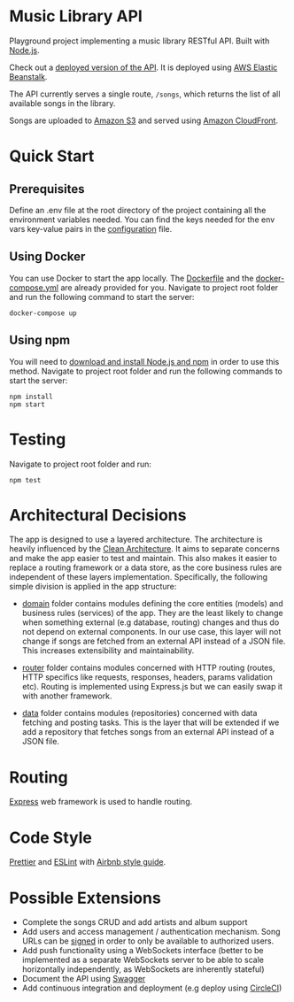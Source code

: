 # Music Library API

Playground project implementing a music library RESTful API. Built with [Node.js](https://nodejs.org).

Check out a [deployed version of the API](http://aris-music-library-api.eu-west-1.elasticbeanstalk.com/songs). It is deployed using [AWS Elastic Beanstalk](https://aws.amazon.com/elasticbeanstalk/).

The API currently serves a single route, `/songs`, which returns the list of all available songs in the library.

Songs are uploaded to [Amazon S3](https://aws.amazon.com/s3/) and served using [Amazon CloudFront](https://aws.amazon.com/cloudfront/).

# Quick Start

## Prerequisites

Define an .env file at the root directory of the project containing all the environment variables needed. You can find the keys needed for the env vars key-value pairs in the [configuration](https://github.com/arisgk/music-library-api/blob/master/src/config/index.js) file.

## Using Docker

You can use Docker to start the app locally. The [Dockerfile](https://github.com/arisgk/music-library-api/blob/master/Dockerfile) and the [docker-compose.yml](https://github.com/arisgk/music-library-api/blob/master/docker-compose.yml) are already provided for you. Navigate to project root folder and run the following command to start the server:

```
docker-compose up
```

## Using npm

You will need to [download and install Node.js and npm](https://nodejs.org/en/download/) in order to use this method. Navigate to project root folder and run the following commands to start the server:

```
npm install
npm start
```

# Testing

Navigate to project root folder and run:

```
npm test
```

# Architectural Decisions

The app is designed to use a layered architecture. The architecture is heavily influenced by the [Clean Architecture](http://blog.cleancoder.com/uncle-bob/2012/08/13/the-clean-architecture.html). It aims to separate concerns and make the app easier to test and maintain. This also makes it easier to replace a routing framework or a data store, as the core business rules are independent of these layers implementation. Specifically, the following simple division is applied in the app structure:

- [domain](https://github.com/arisgk/music-library-api/tree/master/src/domain) folder contains modules defining the core entities (models) and business rules (services) of the app. They are the least likely to change when something external (e.g database, routing) changes and thus do not depend on external components. In our use case, this layer will not change if songs are fetched from an external API instead of a JSON file. This increases extensibility and maintainability.

- [router](https://github.com/arisgk/music-library-api/tree/master/src/router) folder contains modules concerned with HTTP routing (routes, HTTP specifics like requests, responses, headers, params validation etc). Routing is implemented using Express.js but we can easily swap it with another framework.

- [data](https://github.com/arisgk/music-library-api/tree/master/src/data) folder contains modules (repositories) concerned with data fetching and posting tasks. This is the layer that will be extended if we add a repository that fetches songs from an external API instead of a JSON file.

# Routing

[Express](https://expressjs.com/) web framework is used to handle routing.

# Code Style

[Prettier](https://prettier.io/) and [ESLint](https://eslint.org/) with [Airbnb style guide](https://github.com/airbnb/javascript).

# Possible Extensions

- Complete the songs CRUD and add artists and album support
- Add users and access management / authentication mechanism. Song URLs can be [signed](https://docs.aws.amazon.com/AmazonCloudFront/latest/DeveloperGuide/private-content-signed-urls.html) in order to only be available to authorized users.
- Add push functionality using a WebSockets interface (better to be implemented as a separate WebSockets server to be able to scale horizontally independently, as WebSockets are inherently stateful)
- Document the API using [Swagger](https://swagger.io/)
- Add continuous integration and deployment (e.g deploy using [CircleCI](https://circleci.com/))
